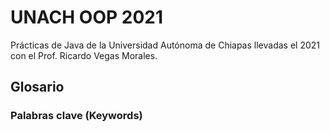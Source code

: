 # UNACH OOP 2021

Prácticas de Java de la Universidad Autónoma de Chiapas llevadas el 2021 con el Prof. Ricardo Vegas Morales.

## Glosario

### Palabras clave (Keywords)
